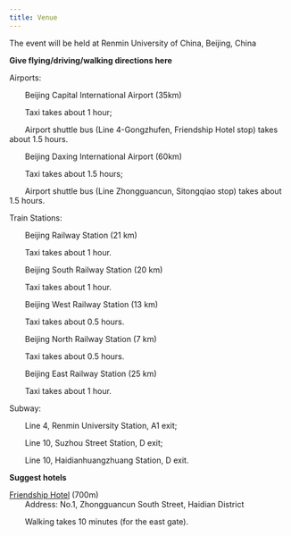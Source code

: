 ```yaml
---
title: Venue
---
```


The event will be held at Renmin University of China, Beijing, China

**Give flying/driving/walking directions here**

Airports:

&emsp;&emsp;Beijing Capital International Airport (35km)

&emsp;&emsp;Taxi takes about 1 hour;

&emsp;&emsp;Airport shuttle bus (Line 4-Gongzhufen, Friendship Hotel stop) takes about 1.5 hours.

&emsp;&emsp;Beijing Daxing International Airport (60km)

&emsp;&emsp;Taxi takes about 1.5 hours;

&emsp;&emsp;Airport shuttle bus (Line Zhongguancun,  Sitongqiao stop) takes about 1.5 hours.

Train Stations:

&emsp;&emsp;Beijing Railway Station (21 km)

&emsp;&emsp;Taxi takes about 1 hour.

&emsp;&emsp;Beijing South Railway Station (20 km)

&emsp;&emsp;Taxi takes about 1 hour.

&emsp;&emsp;Beijing West Railway Station (13 km)

&emsp;&emsp;Taxi takes about 0.5 hours.

&emsp;&emsp;Beijing North Railway Station (7 km)

&emsp;&emsp;Taxi takes about 0.5 hours.

&emsp;&emsp;Beijing East Railway Station (25 km)

&emsp;&emsp;Taxi takes about 1 hour.

Subway:

&emsp;&emsp;Line 4, Renmin University Station, A1 exit;

&emsp;&emsp;Line 10, Suzhou Street Station, D exit;

&emsp;&emsp;Line 10, Haidianhuangzhuang Station, D exit.

**Suggest hotels**

[Friendship Hotel](http://www.bjfriendshiphotel.com/) (700m)    
&emsp;&emsp;Address: No.1, Zhongguancun South Street, Haidian District 

&emsp;&emsp;Walking takes 10 minutes (for the east gate).





